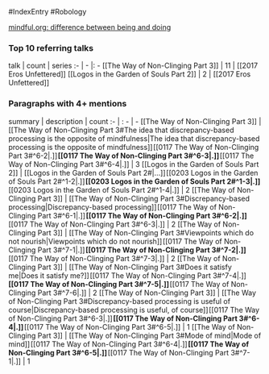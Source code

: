 #IndexEntry #Robology

[mindful.org: difference between being and doing](https://www.mindful.org/difference-between-being-and-doing)

### Top 10 referring talks
talk | count | series
:- | - |: -
[[The Way of Non-Clinging Part 3]] | 11 | [[2017 Eros Unfettered]]
[[Logos in the Garden of Souls Part 2]] | 2 | [[2017 Eros Unfettered]]

### Paragraphs with 4+ mentions
summary | description | count
:- | : - | -
[[The Way of Non-Clinging Part 3]] | [[The Way of Non-Clinging Part 3#The idea that discrepancy-based processing is the opposite of mindfulness\|The idea that discrepancy-based processing is the opposite of mindfulness]] [[0117 The Way of Non-Clinging Part 3#^6-2\|.]] **[[0117 The Way of Non-Clinging Part 3#^6-3\|.]]** [[0117 The Way of Non-Clinging Part 3#^6-4\|.]] | 3
[[Logos in the Garden of Souls Part 2]] | [[Logos in the Garden of Souls Part 2#\|...]] [[0203 Logos in the Garden of Souls Part 2#^1-2\|.]] **[[0203 Logos in the Garden of Souls Part 2#^1-3\|.]]** [[0203 Logos in the Garden of Souls Part 2#^1-4\|.]] | 2
[[The Way of Non-Clinging Part 3]] | [[The Way of Non-Clinging Part 3#Discrepancy-based processing\|Discrepancy-based processing]] [[0117 The Way of Non-Clinging Part 3#^6-1\|.]] **[[0117 The Way of Non-Clinging Part 3#^6-2\|.]]** [[0117 The Way of Non-Clinging Part 3#^6-3\|.]] | 2
[[The Way of Non-Clinging Part 3]] | [[The Way of Non-Clinging Part 3#Viewpoints which do not nourish\|Viewpoints which do not nourish]] [[0117 The Way of Non-Clinging Part 3#^7-1\|.]] **[[0117 The Way of Non-Clinging Part 3#^7-2\|.]]** [[0117 The Way of Non-Clinging Part 3#^7-3\|.]] | 2
[[The Way of Non-Clinging Part 3]] | [[The Way of Non-Clinging Part 3#Does it satisfy me\|Does it satisfy me?]] [[0117 The Way of Non-Clinging Part 3#^7-4\|.]] **[[0117 The Way of Non-Clinging Part 3#^7-5\|.]]** [[0117 The Way of Non-Clinging Part 3#^7-6\|.]] | 2
[[The Way of Non-Clinging Part 3]] | [[The Way of Non-Clinging Part 3#Discrepancy-based processing is useful of course\|Discrepancy-based processing is useful, of course]] [[0117 The Way of Non-Clinging Part 3#^6-3\|.]] **[[0117 The Way of Non-Clinging Part 3#^6-4\|.]]** [[0117 The Way of Non-Clinging Part 3#^6-5\|.]] | 1
[[The Way of Non-Clinging Part 3]] | [[The Way of Non-Clinging Part 3#Mode of mind\|Mode of mind]] [[0117 The Way of Non-Clinging Part 3#^6-4\|.]] **[[0117 The Way of Non-Clinging Part 3#^6-5\|.]]** [[0117 The Way of Non-Clinging Part 3#^7-1\|.]] | 1

